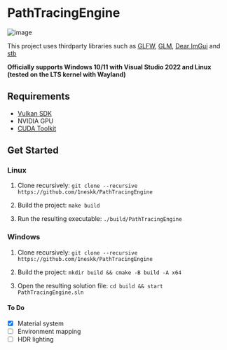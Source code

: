# PathTracingEngine

![image](https://github.com/1neskk/PathTracingEngine/assets/113075816/56cf3421-10cb-4393-9a2b-2d7fd6d22c7c)

This project uses thirdparty libraries such as [GLFW](https://github.com/glfw/glfw), [GLM](https://github.com/g-truc/glm), [Dear ImGui](https://github.com/ocornut/imgui) and [stb](https://github.com/nothings/stb)

**Officially supports Windows 10/11 with Visual Studio 2022 and Linux (tested on the LTS kernel with Wayland)**

## Requirements
- [Vulkan SDK](https://vulkan.lunarg.com/)
- NVIDIA GPU
- [CUDA Toolkit](https://developer.nvidia.com/cuda-toolkit)

## Get Started

### Linux

1. Clone recursively: `git clone --recursive https://github.com/1neskk/PathTracingEngine`

2. Build the project: `make build`

3. Run the resulting executable: `./build/PathTracingEngine`

### Windows

1. Clone recursively: `git clone --recursive https://github.com/1neskk/PathTracingEngine`

2. Build the project: `mkdir build && cmake -B build -A x64 `

3. Open the resulting solution file: `cd build && start PathTracingEngine.sln`

#### To Do
- [x] Material system
- [ ] Environment mapping
- [ ] HDR lighting
